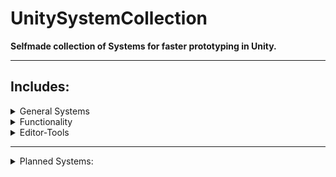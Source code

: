 # UnitySystemCollection 

**Selfmade collection of Systems for faster prototyping in Unity.**


<hr />

## Includes:

<details>
  <summary> General Systems </summary>
  - InputManager (using Unity´s Input-System)
</details>

<details>
  <summary> Functionality </summary>
  - Copy-Transform
</details>

<details>
  <summary> Editor-Tools </summary>
  - ObjectPlacer
  - CurveEditor
</details>

<hr />

<details>

  <summary> Planned Systems: </summary>

  - [ ] InputManager
  - [ ] CopyTransform
  - [ ] ObjectPlacer
  - [ ] CurveEditor

</details>
